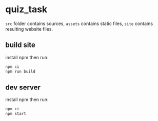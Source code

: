 # quiz_task
`src` folder contains sources, `assets` contains static files, `site`  contains resulting website files.

## build site
install npm then run: 
```sh
npm ci
npm run build
```

## dev server
install npm then run:
```sh
npm ci
npm start
```
